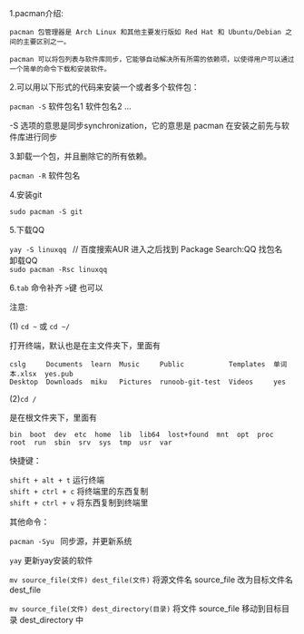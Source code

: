 1.pacman介绍:  

    pacman 包管理器是 Arch Linux 和其他主要发行版如 Red Hat 和 Ubuntu/Debian 之间的主要区别之一。 

    pacman 可以将包列表与软件库同步，它能够自动解决所有所需的依赖项，以使得用户可以通过一个简单的命令下载和安装软件。
  

2.可以用以下形式的代码来安装一个或者多个软件包：  

`pacman -S` 软件包名1 软件包名2 ...  

-S 选项的意思是同步synchronization，它的意思是 pacman 在安装之前先与软件库进行同步
  

3.卸载一个包，并且删除它的所有依赖。  

`pacman -R` 软件包名
  

4.安装git  

`sudo pacman -S git`
  

5.下载QQ  

`yay -S linuxqq ` // 百度搜索AUR 进入之后找到 Package Search:QQ 找包名  
卸载QQ  
`sudo pacman -Rsc linuxqq  `   

6.`tab` 命令补齐    `>`键 也可以
  

注意:  

(1) `cd ~`  或 `cd ~/`  

打开终端，默认也是在主文件夹下，里面有  

    cslg     Documents  learn  Music     Public           Templates  单词本.xlsx  yes.pub
    Desktop  Downloads  miku   Pictures  runoob-git-test  Videos     yes

(2)`cd / `  

是在根文件夹下，里面有  

    bin  boot  dev  etc  home  lib  lib64  lost+found  mnt  opt  proc  root  run  sbin  srv  sys  tmp  usr  var
  

快捷键：  

`shift + alt + t` 运行终端  
`shift + ctrl + c` 将终端里的东西复制  
`shift + ctrl + v` 将东西复制到终端里  

其他命令：  

`pacman -Syu ` 同步源，并更新系统  

`yay`   更新yay安装的软件

`mv source_file(文件) dest_file(文件)` 将源文件名 source_file 改为目标文件名 dest_file  

`mv source_file(文件) dest_directory(目录)` 将文件 source_file 移动到目标目录 dest_directory 中  